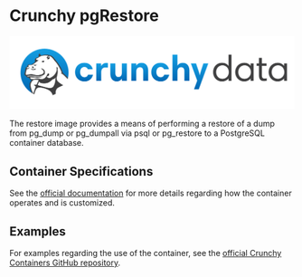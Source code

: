 # Crunchy pgRestore

![](https://raw.githubusercontent.com/CrunchyData/crunchy-containers/master/images/crunchy_logo.png)

The restore image provides a means of performing a restore of a dump from pg_dump or pg_dumpall via psql or pg_restore to a PostgreSQL container database.

## Container Specifications

See the [official documentation](https://crunchydata.github.io/crunchy-containers/container-specifications/crunchy-pgrestore/) for more details regarding how the container operates and is customized.

## Examples

For examples regarding the use of the container, see the [official Crunchy Containers GitHub repository](https://github.com/CrunchyData/crunchy-containers/tree/master/examples/docker).

